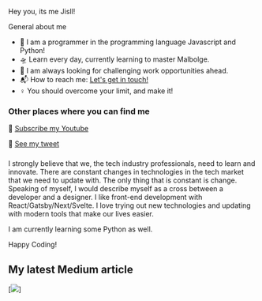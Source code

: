 Hey you, its me Jisll!

General about me

- 🎤 I am a programmer in the programming language Javascript and Python!
- 🛸 Learn every day, currently learning to master Malbolge.
- 🌋 I am always looking for challenging work opportunities ahead.
- 📬 How to reach me: <a href="mailto:maurice403298z2@gmail.com">Let's get in touch!</a>
- ♀️  You should overcome your limit, and make it!

### Other places where you can find me 

🎥 [Subscribe my Youtube](https://www.youtube.com/channel/UCDkT7vpO3uutNMEg84QOIRA)

🐣 [See my tweet](https://twitter.com/official_jisll)

###

I strongly believe that we, the tech industry professionals, need to learn and innovate. There are constant changes in technologies in the tech market that we need to update with. The only thing that is constant is change. Speaking of myself, I would describe myself as a cross between a developer and a designer. I like front-end development with React/Gatsby/Next/Svelte. I love trying out new technologies and updating with modern tools that make our lives easier.

I am currently learning some Python as well.

Happy Coding!

## My latest Medium article

[![](https://github-readme-medium.herokuapp.com/?username=ishan02016)]
